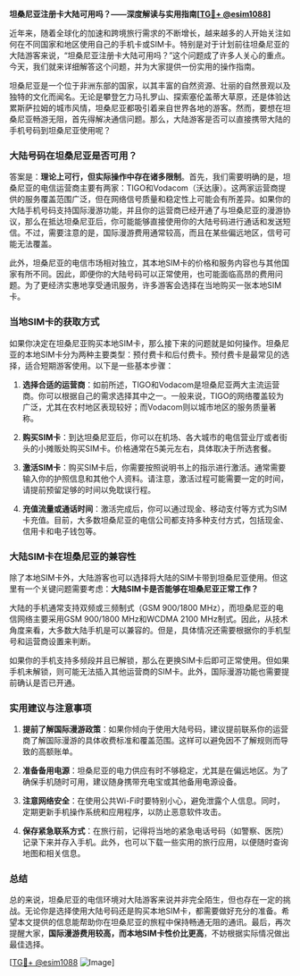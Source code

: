 **坦桑尼亚注册卡大陆可用吗？——深度解读与实用指南[[TG💪+ @esim1088](https://t.me/s/esim1088)]**

近年来，随着全球化的加速和跨境旅行需求的不断增长，越来越多的人开始关注如何在不同国家和地区使用自己的手机卡或SIM卡。特别是对于计划前往坦桑尼亚的大陆游客来说，“坦桑尼亚注册卡大陆可用吗？”这个问题成了许多人关心的重点。今天，我们就来详细解答这个问题，并为大家提供一份实用的操作指南。

坦桑尼亚是一个位于非洲东部的国家，以其丰富的自然资源、壮丽的自然景观以及独特的文化而闻名。无论是攀登乞力马扎罗山、探索塞伦盖蒂大草原，还是体验达累斯萨拉姆的城市风情，坦桑尼亚都吸引着来自世界各地的游客。然而，要想在坦桑尼亚畅游无阻，首先得解决通信问题。那么，大陆游客是否可以直接携带大陆的手机号码到坦桑尼亚使用呢？

### 大陆号码在坦桑尼亚是否可用？

答案是：**理论上可行，但实际操作中存在诸多限制**。首先，我们需要明确的是，坦桑尼亚的电信运营商主要有两家：TIGO和Vodacom（沃达康）。这两家运营商提供的服务覆盖范围广泛，但在网络信号质量和稳定性上可能会有所差异。如果你的大陆手机号码支持国际漫游功能，并且你的运营商已经开通了与坦桑尼亚的漫游协议，那么在抵达坦桑尼亚后，你可能能够直接使用你的大陆号码进行通话和发送短信。不过，需要注意的是，国际漫游费用通常较高，而且在某些偏远地区，信号可能无法覆盖。

此外，坦桑尼亚的电信市场相对独立，其本地SIM卡的价格和服务内容也与其他国家有所不同。因此，即便你的大陆号码可以正常使用，也可能面临高昂的费用问题。为了更经济实惠地享受通讯服务，许多游客会选择在当地购买一张本地SIM卡。

### 当地SIM卡的获取方式

如果你决定在坦桑尼亚购买本地SIM卡，那么接下来的问题就是如何操作。坦桑尼亚的本地SIM卡分为两种主要类型：预付费卡和后付费卡。预付费卡是最常见的选择，适合短期游客使用。以下是一些基本步骤：

1. **选择合适的运营商**：如前所述，TIGO和Vodacom是坦桑尼亚两大主流运营商。你可以根据自己的需求选择其中之一。一般来说，TIGO的网络覆盖较为广泛，尤其在农村地区表现较好；而Vodacom则以城市地区的服务质量著称。
   
2. **购买SIM卡**：到达坦桑尼亚后，你可以在机场、各大城市的电信营业厅或者街头的小摊贩处购买SIM卡。价格通常在5美元左右，具体取决于所选套餐。

3. **激活SIM卡**：购买SIM卡后，你需要按照说明书上的指示进行激活。通常需要输入你的护照信息和其他个人资料。请注意，激活过程可能需要一定的时间，请提前预留足够的时间以免耽误行程。

4. **充值流量或通话时间**：激活完成后，你可以通过现金、移动支付等方式为SIM卡充值。目前，大多数坦桑尼亚的电信公司都支持多种支付方式，包括现金、信用卡和电子钱包等。

### 大陆SIM卡在坦桑尼亚的兼容性

除了本地SIM卡外，大陆游客也可以选择将大陆的SIM卡带到坦桑尼亚使用。但这里有一个关键问题需要考虑：**大陆SIM卡是否能够在坦桑尼亚正常工作？**

大陆的手机通常支持双频或三频制式（GSM 900/1800 MHz），而坦桑尼亚的电信网络主要采用GSM 900/1800 MHz和WCDMA 2100 MHz制式。因此，从技术角度来看，大多数大陆手机是可以兼容的。但是，具体情况还需要根据你的手机型号和运营商设置来判断。

如果你的手机支持多频段并且已解锁，那么在更换SIM卡后即可正常使用。但如果手机未解锁，则可能无法插入其他运营商的SIM卡。此外，国际漫游功能也需要提前确认是否已开通。

### 实用建议与注意事项

1. **提前了解国际漫游政策**：如果你倾向于使用大陆号码，建议提前联系你的运营商了解国际漫游的具体收费标准和覆盖范围。这样可以避免因不了解规则而导致的高额账单。

2. **准备备用电源**：坦桑尼亚的电力供应有时不够稳定，尤其是在偏远地区。为了确保手机随时可用，建议随身携带充电宝或其他备用电源设备。

3. **注意网络安全**：在使用公共Wi-Fi时要特别小心，避免泄露个人信息。同时，定期更新手机操作系统和应用程序，以防止恶意软件攻击。

4. **保存紧急联系方式**：在旅行前，记得将当地的紧急电话号码（如警察、医院）记录下来并存入手机。此外，也可以下载一些实用的旅行应用，以便随时查询地图和相关信息。

### 总结

总的来说，坦桑尼亚的电信环境对大陆游客来说并非完全陌生，但也存在一定的挑战。无论你是选择使用大陆号码还是购买本地SIM卡，都需要做好充分的准备。希望本文提供的信息能帮助你在坦桑尼亚的旅程中保持畅通无阻的通讯。最后，再次提醒大家，**国际漫游费用较高，而本地SIM卡性价比更高**，不妨根据实际情况做出最佳选择。

[[TG💪+ @esim1088](https://t.me/s/esim1088) ![Image](https://i.postimg.cc/4NQfJmqS/Snipaste-2025-05-13-00-14-12.png)]